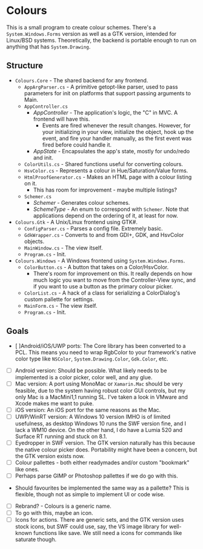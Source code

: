 # Colours

This is a small program to create colour schemes. There's a `System.Windows.Forms` version as well as a GTK version, intended for Linux/BSD systems. Theoretically, the backend is portable enough to run on anything that has `System.Drawing`.

## Structure

* `Colours.Core` - The shared backend for any frontend.
	* `AppArgParser.cs` - A primitive getopt-like parser, used to pass parameters for init on platforms that support passing arguments to Main.
	* `AppController.cs`
		* *AppController* - The application's logic, the "C" in MVC. A frontend will have this.
			* Events are fired whenever the result changes. However, for your initializing in your view, initialize the object, hook up the event, and fire your handler manually, as the first event was fired before could handle it.
		* *AppState* - Encapsulates the app's state, mostly for undo/redo and init.
	* `ColorUtils.cs` - Shared functions useful for converting colours.
	* `HsvColor.cs` - Represents a colour in Hue/Saturation/Value forms.
	* `HtmlProofGenerator.cs` - Makes an HTML page with a colour listing on it.
		* This has room for improvement - maybe multiple listings? 
	* `Schemer.cs`
		* *Schemer* - Generates colour schemes.
		* *SchemeType* - An enum to correspond with `Schemer`. Note that applications depend on the ordering of it, at least for now.
* `Colours.Gtk` - A Unix/Linux frontend using GTK#.
	* `ConfigParser.cs` - Parses a config file. Extremely basic.
	* `GdkWrapper.cs` - Converts to and from GDI+, GDK, and HsvColor objects.
	* `MainWindow.cs` - The view itself.
	* `Program.cs` - Init.
* `Colours.Windows` - A Windows frontend using `System.Windows.Forms`.
	* `ColorButton.cs` - A button that takes on a Color/HsvColor.
		* There's room for improvement on this. It really depends on how much logic you want to move from the Controller-View sync, and if you want to use a button as the primary colour picker.
	* `ColorList.cs` - A hack of a class for serializing a ColorDialog's custom pallette for settings.
	* `MainForm.cs` - The view itself.
	* `Program.cs` - Init.

## Goals

* [ ]Android/iOS/UWP ports: The Core library has been converted to a PCL. This means you need to wrap RgbColor to your framework's native color type like `NSColor`, `System.Drawing.Color`, `Gdk.Color`, etc.
 * [ ] Android version: Should be possible. What likely needs to be implemented is a color picker, color well, and any glue.
 * [ ] Mac version: A port using MonoMac or `Xamarin.Mac` should be very feasible, due to the system having robust color GUI controls, but my only Mac is a MacMini1,1 running SL. I've taken a look in VMware and Xcode makes me want to puke.
 * [ ] iOS version: An iOS port for the same reasons as the Mac.
 * [ ] UWP/WinRT version: A Windows 10 version IMHO is of limited usefulness, as desktop Windows 10 runs the SWF version fine, and I lack a WM10 device. On the other hand, I do have a Lumia 520 and Surface RT running and stuck on 8.1.
* [ ] Eyedropper in SWF version. The GTK version naturally has this because the native colour picker does. Portability might have been a concern, but the GTK version exists now.
* [ ] Colour pallettes - both either readymades and/or custom "bookmark" like ones.
 * [ ] Perhaps parse GIMP or Photoshop pallettes if we do go with this.
 * Should favourites be implemented the same way as a pallette? This is flexible, though not as simple to implement UI or code wise.
* [ ] Rebrand? - Colours is a generic name.
 * [ ] To go with this, maybe an icon.
* [ ] Icons for actions. There are generic sets, and the GTK version uses stock icons, but SWF could use, say, the VS image library for well-known functions like save. We still need a icons for commands like saturate though.
